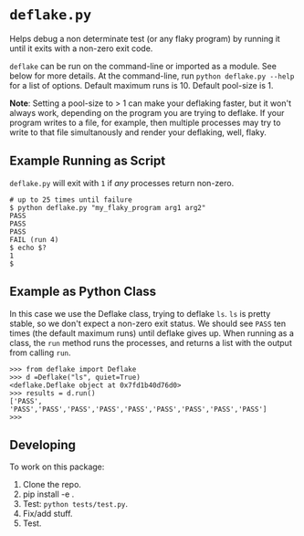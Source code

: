 # `deflake.py`

Helps debug a non determinate test (or any flaky program) by running it until it exits with a non-zero exit code.

`deflake` can be run on the command-line or imported as a module. See below for more details.
At the command-line, run `python deflake.py --help` for a list of options. Default maximum runs is
10. Default pool-size is 1. 

**Note**: Setting a pool-size to > 1 can make your deflaking faster,
but it won't always work, depending on the program you are trying to deflake. If your program
writes to a file, for example, then multiple processes may try to write to that file simultanously and
render your deflaking, well, flaky. 


## Example Running as Script
`deflake.py` will exit with `1` if *any* processes return  non-zero.

```
# up to 25 times until failure
$ python deflake.py "my_flaky_program arg1 arg2"
PASS
PASS
PASS
FAIL (run 4)
$ echo $?
1
$
```

## Example as Python Class
In this case we use the Deflake class, trying to deflake `ls`. `ls`
is pretty stable, so we don't expect a non-zero exit status.
We should see `PASS` ten times (the default maximum runs) until deflake gives up.
When running as a class, the `run` method runs the processes, and returns a list
with the output from calling `run`.

```
>>> from deflake import Deflake
>>> d =Deflake("ls", quiet=True)
<deflake.Deflake object at 0x7fd1b40d76d0>
>>> results = d.run()
['PASS', 'PASS','PASS','PASS','PASS','PASS','PASS','PASS','PASS','PASS']
>>>
```

## Developing
To work on this package:

1. Clone the repo.
1. pip install -e .
1. Test: `python tests/test.py`.
1. Fix/add stuff.
1. Test.
